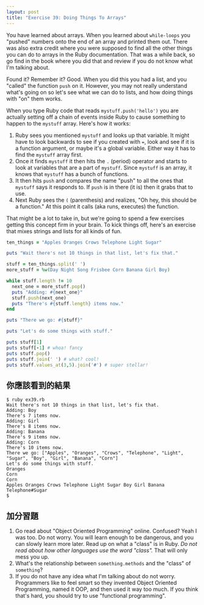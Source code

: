 ```yaml
---
layout: post
title: "Exercise 39: Doing Things To Arrays"
---
```


You have learned about arrays. When you learned about `while-loops` you "pushed" numbers onto the end of an array and printed them out. There was also extra credit where you were supposed to find all the other things you can do to arrays in the Ruby documentation. That was a while back, so go find in the book where you did that and review if you do not know what I'm talking about.

Found it? Remember it? Good. When you did this you had a list, and you "called" the function `push` on it. However, you may not really understand what's going on so let's see what we can do to lists, and how doing things with "on" them works.

When you type Ruby code that reads `mystuff.push('hello')` you are actually setting off a chain of events inside Ruby to cause something to happen to the `mystuff` array. Here's how it works:

1. Ruby sees you mentioned `mystuff` and looks up that variable. It might have to look backwards to see if you created with `=`, look and see if it is a function argument, or maybe it's a global variable. Either way it has to find the `mystuff` array first.
2. Once it finds `mystuff` it then hits the `.` (period) operator and starts to look at variables that are a part of `mystuff`. Since `mystuff` is an array, it knows that `mystuff` has a bunch of functions.
3. It then hits `push` and compares the name "push" to all the ones that `mystuff` says it responds to. If `push` is in there (it is) then it grabs that to use.
4. Next Ruby sees the `(` (parenthesis) and realizes, "Oh hey, this should be a function." At this point it calls (aka runs, executes) the function.

That might be a lot to take in, but we're going to spend a few exercises getting this concept firm in your brain. To kick things off, here's an exercise that mixes strings and lists for all kinds of fun.

```ruby
ten_things = "Apples Oranges Crows Telephone Light Sugar"

puts "Wait there's not 10 things in that list, let's fix that."

stuff = ten_things.split(' ')
more_stuff = %w(Day Night Song Frisbee Corn Banana Girl Boy)

while stuff.length != 10
  next_one = more_stuff.pop()
  puts "Adding: #{next_one}"
  stuff.push(next_one)
  puts "There's #{stuff.length} items now."
end

puts "There we go: #{stuff}"

puts "Let's do some things with stuff."

puts stuff[1]
puts stuff[-1] # whoa! fancy
puts stuff.pop()
puts stuff.join(' ') # what? cool!
puts stuff.values_at(3,5).join('#') # super stellar!
```

## 你應該看到的結果

    $ ruby ex39.rb 
    Wait there's not 10 things in that list, let's fix that.
    Adding: Boy
    There's 7 items now.
    Adding: Girl
    There's 8 items now.
    Adding: Banana
    There's 9 items now.
    Adding: Corn
    There's 10 items now.
    There we go: ["Apples", "Oranges", "Crows", "Telephone", "Light", "Sugar", "Boy", "Girl", "Banana", "Corn"]
    Let's do some things with stuff.
    Oranges
    Corn
    Corn
    Apples Oranges Crows Telephone Light Sugar Boy Girl Banana
    Telephone#Sugar
    $

## 加分習題
1. Go read about "Object Oriented Programming" online. Confused? Yeah I was too. Do not worry. You will learn enough to be dangerous, and you can slowly learn more later.
Read up on what a "class" is in Ruby. *Do not read about how other languages use the word "class".* That will only mess you up.
2. What's the relationship between `something.methods` and the "class" of `something`?
3. If you do not have any idea what I'm talking about do not worry. Programmers like to feel smart so they invented Object Oriented Programming, named it OOP, and then used it way too much. If you think that's hard, you should try to use "functional programming".
